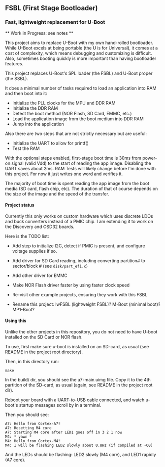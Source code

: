 ## FSBL (First Stage Bootloader)
### Fast, lightweight replacement for U-Boot

** Work in Progress: see notes **

This project aims to replace U-Boot with my own hand-rolled bootloader.
While U-Boot excels at being portable (the U is for Universal), it comes at a cost of complexity,
which means debugging and customizing is difficult. Also, sometimes booting quickly is more important than having bootloader features.

This project replaces U-Boot's SPL loader (the FSBL) and U-Boot proper (the SSBL). 

It does a minimal number of tasks required to load an application into RAM and then boot into it:

  - Initialize the PLL clocks for the MPU and DDR RAM
  - Initialize the DDR RAM
  - Detect the boot method (NOR Flash, SD Card, EMMC, etc.)
  - Load the application image from the boot medium into DDR RAM
  - Jump into the application 

Also there are two steps that are not strictly necessary but are useful:

  - Initialize the UART to allow for printf()
  - Test the RAM

With the optional steps enabled, first-stage boot time is 30ms from power-on 
signal (valid Vdd) to the start of reading the app image.
Disabling the UART saves about 2ms. RAM Tests will likely change before I'm
done with this project. For now it just writes one word and verifies it.

The majority of boot time is spent reading the app image from the boot media
(SD card, flash chip, etc). The duration of that of course depends on the
size of the image and the speed of the transfer.


#### Project status

Currently this only works on custom hardware which uses discrete LDOs and buck
converters instead of a PMIC chip. I am extending it to work on the Discovery
and OSD32 boards.

Here is the TODO list:

  * Add step to initialize I2C, detect if PMIC is present, and configure voltage supplies if so.

  * Add driver for SD Card reading, including converting partition# to sector/block # (see `disk/part_efi.c`)

  * Add other driver for EMMC 

  * Make NOR Flash driver faster by using faster clock speed

  * Re-visit other example projects, ensuring they work with this FSBL

  * Rename this project: lwFSBL (lightweight FSBL)? M-Boot (minimal boot)? MP1-Boot?


#### Using this

Unlike the other projects in this repository, you do not need to have U-boot installed on the SD Card or NOR flash.

To use, first make sure u-boot is installed on an SD-card, as usual (see README in the project root directory). 

Then, in this directory run:

```
make
```

In the build/ dir, you should see the a7-main.uimg file. Copy it to the 4th partition of the SD-card, as usual (again, see README in the project root dir).

Reboot your board with a UART-to-USB cable connected, and watch u-boot's startup messages scroll by in a terminal.

Then you should see:

```
A7: Hello from Cortex-A7!
A7: Resetting M4 core
A7: Starting M4 core after LED1 goes off in 3 2 1 now
M4: * yawn *
M4: Hello from Cortex-M4!
M4: I will be flashing LED2 slowly about 0.8Hz (if compiled at -O0)
```

And the LEDs should be flashing: LED2 slowly (M4 core), and LED1 rapidly (A7 core).


